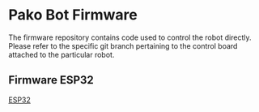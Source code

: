 # Pako Bot Firmware

The firmware repository contains code used to control the robot directly. Please refer to the specific git branch pertaining to the control board attached to the particular robot.

## Firmware ESP32
[ESP32](https://github.com/pakobots/firmware/tree/esp32)
